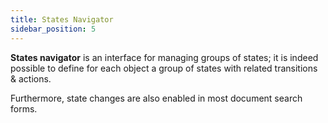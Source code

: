 ```yaml
---
title: States Navigator
sidebar_position: 5
---
```


**States navigator** is an interface for managing groups of states; it is indeed possible to define for each object a group of states with related transitions & actions.

Furthermore, state changes are also enabled in most document search forms.